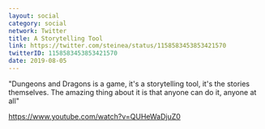 ```yaml
---
layout: social
category: social
network: Twitter
title: A Storytelling Tool
link: https://twitter.com/steinea/status/1158583453853421570
twitterID: 1158583453853421570
date: 2019-08-05
---
```


"Dungeons and Dragons is a game, it's a storytelling tool, it's the stories themselves. The amazing thing about it is that anyone can do it, anyone at all"

<https://www.youtube.com/watch?v=QUHeWaDjuZ0>
